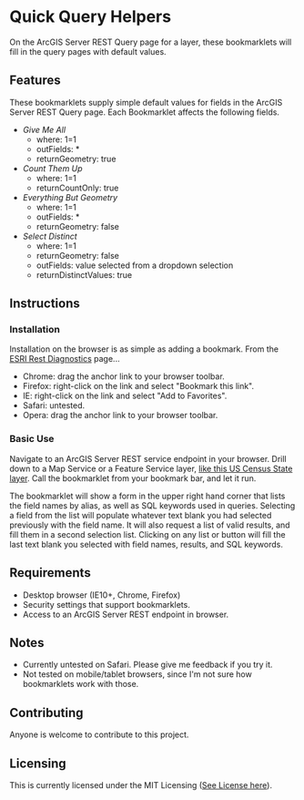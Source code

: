 # Quick Query Helpers

On the ArcGIS Server REST Query page for a layer, these bookmarklets will fill in the query pages with default values.

## Features

These bookmarklets supply simple default values for fields in the ArcGIS Server REST Query page. Each Bookmarklet affects the following fields.

- *Give Me All*
  - where: 1=1
  - outFields: *
  - returnGeometry: true
- *Count Them Up*
  - where: 1=1
  - returnCountOnly: true
- *Everything But Geometry*
  - where: 1=1
  - outFields: *
  - returnGeometry: false
- *Select Distinct*
  - where: 1=1
  - returnGeometry: false
  - outFields: value selected from a dropdown selection
  - returnDistinctValues: true

## Instructions

### Installation

Installation on the browser is as simple as adding a bookmark. From the [ESRI Rest Diagnostics](http://raykendo.github.io/ESRI_REST_Diagnostics/) page...

- Chrome: drag the anchor link to your browser toolbar.
- Firefox: right-click on the link and select "Bookmark this link".
- IE: right-click on the link and select "Add to Favorites".
- Safari: untested.
- Opera: drag the anchor link to your browser toolbar. 

### Basic Use

Navigate to an ArcGIS Server REST service endpoint in your browser. Drill down to a Map Service or a Feature Service layer, [like this US Census State layer](http://sampleserver6.arcgisonline.com/arcgis/rest/services/Census/MapServer/3/query). Call the bookmarklet from your bookmark bar, and let it run.

The bookmarklet will show a form in the upper right hand corner that lists the field names by alias, as well as SQL keywords used in queries. Selecting a field from the list will populate whatever text blank you had selected previously with the field name. It will also request a list of valid results, and fill them in a second selection list. Clicking on any list or button will fill the last text blank you selected with field names, results, and SQL keywords.

## Requirements

- Desktop browser (IE10+, Chrome, Firefox)
- Security settings that support bookmarklets.
- Access to an ArcGIS Server REST endpoint in browser.

## Notes

- Currently untested on Safari. Please give me feedback if you try it.
- Not tested on mobile/tablet browsers, since I'm not sure how bookmarklets work with those.

## Contributing

Anyone is welcome to contribute to this project.

## Licensing

This is currently licensed under the MIT Licensing ([See License here](https://github.com/raykendo/ESRI_REST_Diagnostics/blob/master/LICENSE)).
